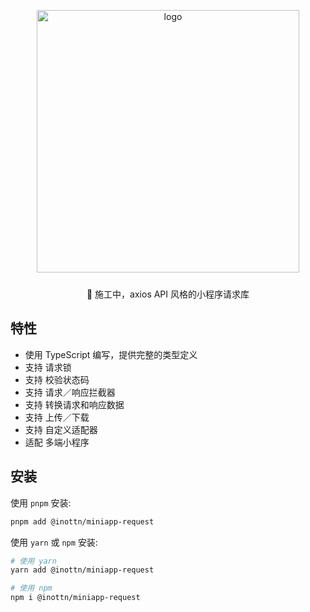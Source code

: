 <p align="center">
  <img alt="logo" src="https://fastly.jsdelivr.net/npm/@inottn/assets/miniapp-request/logo.svg" width="420" style="margin-bottom: 10px;">
</p>

<p align="center">🚧 施工中，axios API 风格的小程序请求库</p>

## 特性

- 使用 TypeScript 编写，提供完整的类型定义
- 支持 请求锁
- 支持 校验状态码
- 支持 请求／响应拦截器
- 支持 转换请求和响应数据
- 支持 上传／下载
- 支持 自定义适配器
- 适配 多端小程序

## 安装

使用 `pnpm` 安装:

```bash
pnpm add @inottn/miniapp-request
```

使用 `yarn` 或 `npm` 安装:

```bash
# 使用 yarn
yarn add @inottn/miniapp-request

# 使用 npm
npm i @inottn/miniapp-request
```
